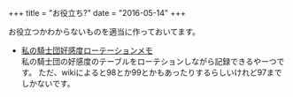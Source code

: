 +++
title = "お役立ち?"
date = "2016-05-14"
+++

お役立つかわからないものを適当に作っておいてます。

- [私の騎士団好感度ローテーションメモ](https://scrambledegg.github.io/mabi-fav-rating2)  
私の騎士団の好感度のテーブルをローテションしながら記録できるやーつです。
ただ、wikiによると98とか99とかもあったりするらしいけれど97までしかないです。
